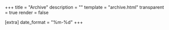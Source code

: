 +++
title = "Archive"
description = ""
template = "archive.html"
transparent = true
render = false

[extra]
date_format = "%m-%d"
+++